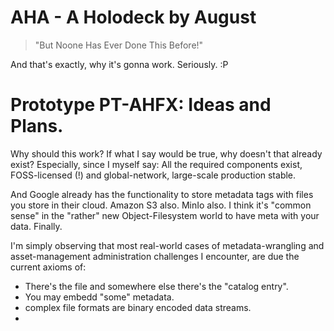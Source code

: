 # AHA - A Holodeck by August

> "But Noone Has Ever Done This Before!"

And that's exactly, why it's gonna work.
Seriously.
:P


# Prototype PT-AHFX: Ideas and Plans.

Why should this work?
If what I say would be true, why doesn't that already exist?
Especially, since I myself say: All the required components exist, FOSS-licensed (!) and global-network, large-scale production stable.


And Google already has the functionality to store metadata tags with files you store in their cloud.
Amazon S3 also.
MinIo also.
I think it's "common sense" in the "rather" new Object-Filesystem world to have meta with your data. Finally.

I'm simply observing that most real-world cases of metadata-wrangling and asset-management administration challenges I encounter, are due the current axioms of:

  * There's the file and somewhere else there's the "catalog entry".
  * You may embedd "some" metadata.
  * complex file formats are binary encoded data streams.
  * 

